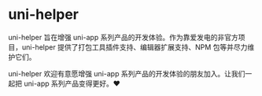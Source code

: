 # uni-helper

uni-helper 旨在增强 uni-app 系列产品的开发体验。作为靠爱发电的非官方项目，uni-helper 提供了打包工具插件支持、编辑器扩展支持、NPM 包等并尽力维护它们。

uni-helper 欢迎有意愿增强 uni-app 系列产品的开发体验的朋友加入。让我们一起把 uni-app 系列产品变得更好。❤
